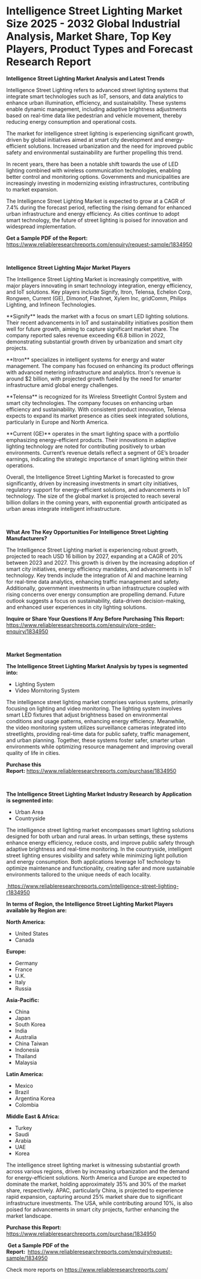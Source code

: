 <p><h1>Intelligence Street Lighting Market Size 2025 - 2032 Global Industrial Analysis, Market Share, Top Key Players, Product Types and Forecast Research Report</h1></p><p><strong>Intelligence Street Lighting Market Analysis and Latest Trends</strong></p>
<p><p>Intelligence Street Lighting refers to advanced street lighting systems that integrate smart technologies such as IoT, sensors, and data analytics to enhance urban illumination, efficiency, and sustainability. These systems enable dynamic management, including adaptive brightness adjustments based on real-time data like pedestrian and vehicle movement, thereby reducing energy consumption and operational costs. </p><p>The market for intelligence street lighting is experiencing significant growth, driven by global initiatives aimed at smart city development and energy-efficient solutions. Increased urbanization and the need for improved public safety and environmental sustainability are further propelling this trend. </p><p>In recent years, there has been a notable shift towards the use of LED lighting combined with wireless communication technologies, enabling better control and monitoring options. Governments and municipalities are increasingly investing in modernizing existing infrastructures, contributing to market expansion. </p><p>The Intelligence Street Lighting Market is expected to grow at a CAGR of 7.4% during the forecast period, reflecting the rising demand for enhanced urban infrastructure and energy efficiency. As cities continue to adopt smart technology, the future of street lighting is poised for innovation and widespread implementation.</p></p>
<p><strong>Get a Sample PDF of the Report:&nbsp;</strong> <a href="https://www.reliableresearchreports.com/enquiry/request-sample/1834950?utm_campaign=3522&utm_medium=2&utm_source=Github&utm_content=ia&utm_term=26032025&utm_id=intelligence-street-lighting">https://www.reliableresearchreports.com/enquiry/request-sample/1834950</a></p>
<p>&nbsp;</p>
<p><strong>Intelligence Street Lighting Major Market Players</strong></p>
<p><p>The Intelligence Street Lighting Market is increasingly competitive, with major players innovating in smart technology integration, energy efficiency, and IoT solutions. Key players include Signify, Itron, Telensa, Echelon Corp, Rongwen, Current (GE), Dimonof, Flashnet, Xylem Inc, gridComm, Philips Lighting, and Infineon Technologies.</p><p>**Signify** leads the market with a focus on smart LED lighting solutions. Their recent advancements in IoT and sustainability initiatives position them well for future growth, aiming to capture significant market share. The company reported sales revenue exceeding €6.8 billion in 2022, demonstrating substantial growth driven by urbanization and smart city projects.</p><p>**Itron** specializes in intelligent systems for energy and water management. The company has focused on enhancing its product offerings with advanced metering infrastructure and analytics. Itron's revenue is around $2 billion, with projected growth fueled by the need for smarter infrastructure amid global energy challenges.</p><p>**Telensa** is recognized for its Wireless Streetlight Control System and smart city technologies. The company focuses on enhancing urban efficiency and sustainability. With consistent product innovation, Telensa expects to expand its market presence as cities seek integrated solutions, particularly in Europe and North America.</p><p>**Current (GE)** operates in the smart lighting space with a portfolio emphasizing energy-efficient products. Their innovations in adaptive lighting technology are noted for contributing positively to urban environments. Current’s revenue details reflect a segment of GE’s broader earnings, indicating the strategic importance of smart lighting within their operations.</p><p>Overall, the Intelligence Street Lighting Market is forecasted to grow significantly, driven by increasing investments in smart city initiatives, regulatory support for energy-efficient solutions, and advancements in IoT technology. The size of the global market is projected to reach several billion dollars in the coming years, with exponential growth anticipated as urban areas integrate intelligent infrastructure.</p></p>
<p>&nbsp;</p>
<p><strong>What Are The Key Opportunities For Intelligence Street Lighting Manufacturers?</strong></p>
<p><p>The Intelligence Street Lighting market is experiencing robust growth, projected to reach USD 16 billion by 2027, expanding at a CAGR of 20% between 2023 and 2027. This growth is driven by the increasing adoption of smart city initiatives, energy efficiency mandates, and advancements in IoT technology. Key trends include the integration of AI and machine learning for real-time data analytics, enhancing traffic management and safety. Additionally, government investments in urban infrastructure coupled with rising concerns over energy consumption are propelling demand. Future outlook suggests a focus on sustainability, data-driven decision-making, and enhanced user experiences in city lighting solutions.</p></p>
<p><strong>Inquire or Share Your Questions If Any Before Purchasing This Report:</strong> <a href="https://www.reliableresearchreports.com/enquiry/pre-order-enquiry/1834950?utm_campaign=3522&utm_medium=2&utm_source=Github&utm_content=ia&utm_term=26032025&utm_id=intelligence-street-lighting">https://www.reliableresearchreports.com/enquiry/pre-order-enquiry/1834950</a></p>
<p>&nbsp;</p>
<p><strong>Market Segmentation</strong></p>
<p><strong>The Intelligence Street Lighting Market Analysis by types is segmented into:</strong></p>
<p><ul><li>Lighting System</li><li>Video Mornitoring System</li></ul></p>
<p><p>The intelligence street lighting market comprises various systems, primarily focusing on lighting and video monitoring. The lighting system involves smart LED fixtures that adjust brightness based on environmental conditions and usage patterns, enhancing energy efficiency. Meanwhile, the video monitoring system utilizes surveillance cameras integrated into streetlights, providing real-time data for public safety, traffic management, and urban planning. Together, these systems foster safer, smarter urban environments while optimizing resource management and improving overall quality of life in cities.</p></p>
<p><strong>Purchase this Report:&nbsp;</strong><a href="https://www.reliableresearchreports.com/purchase/1834950?utm_campaign=3522&utm_medium=2&utm_source=Github&utm_content=ia&utm_term=26032025&utm_id=intelligence-street-lighting">https://www.reliableresearchreports.com/purchase/1834950</a></p>
<p>&nbsp;</p>
<p><strong>The Intelligence Street Lighting Market Industry Research by Application is segmented into:</strong></p>
<p><ul><li>Urban Area</li><li>Countryside</li></ul></p>
<p><p>The intelligence street lighting market encompasses smart lighting solutions designed for both urban and rural areas. In urban settings, these systems enhance energy efficiency, reduce costs, and improve public safety through adaptive brightness and real-time monitoring. In the countryside, intelligent street lighting ensures visibility and safety while minimizing light pollution and energy consumption. Both applications leverage IoT technology to optimize maintenance and functionality, creating safer and more sustainable environments tailored to the unique needs of each locality.</p></p>
<p><a href="https://www.reliableresearchreports.com/intelligence-street-lighting-r1834950?utm_campaign=3522&utm_medium=2&utm_source=Github&utm_content=ia&utm_term=26032025&utm_id=intelligence-street-lighting">&nbsp;https://www.reliableresearchreports.com/intelligence-street-lighting-r1834950</a></p>
<p><strong>In terms of Region, the Intelligence Street Lighting Market Players available by Region are:</strong></p>
<p>
    <p> <strong> North America: </strong>
        <ul>
            <li>United States</li>
            <li>Canada</li>
        </ul>
        </p> 
    <p> <strong> Europe: </strong>
        <ul>
            <li>Germany</li>
            <li>France</li>
            <li>U.K.</li>
            <li>Italy</li>
            <li>Russia</li>
        </ul>
        </p> 
    <p> <strong> Asia-Pacific: </strong>
        <ul>
            <li>China</li>
            <li>Japan</li>
            <li>South Korea</li>
            <li>India</li>
            <li>Australia</li>
            <li>China Taiwan</li>
            <li>Indonesia</li>
            <li>Thailand</li>
            <li>Malaysia</li>
        </ul>
        </p> 
    <p> <strong> Latin America: </strong>
        <ul>
            <li>Mexico</li>
            <li>Brazil</li>
            <li>Argentina Korea</li>
            <li>Colombia</li>
        </ul>
        </p> 
    <p> <strong> Middle East & Africa: </strong>
        <ul>
            <li>Turkey</li>
            <li>Saudi</li>
            <li>Arabia</li>
            <li>UAE</li>
            <li>Korea</li>
        </ul>
    </p>
    </p>
<p><p>The intelligence street lighting market is witnessing substantial growth across various regions, driven by increasing urbanization and the demand for energy-efficient solutions. North America and Europe are expected to dominate the market, holding approximately 35% and 30% of the market share, respectively. APAC, particularly China, is projected to experience rapid expansion, capturing around 25% market share due to significant infrastructure investments. The USA, while contributing around 10%, is also poised for advancements in smart city projects, further enhancing the market landscape.</p></p>
<p><strong>Purchase this Report: </strong><a href="https://www.reliableresearchreports.com/purchase/1834950?utm_campaign=3522&utm_medium=2&utm_source=Github&utm_content=ia&utm_term=26032025&utm_id=intelligence-street-lighting">https://www.reliableresearchreports.com/purchase/1834950</a></p>
<p>&nbsp;<strong>Get a Sample PDF of the Report:&nbsp;&nbsp;</strong><a href="https://www.reliableresearchreports.com/enquiry/request-sample/1834950?utm_campaign=3522&utm_medium=2&utm_source=Github&utm_content=ia&utm_term=26032025&utm_id=intelligence-street-lighting">https://www.reliableresearchreports.com/enquiry/request-sample/1834950</a></p>
<p><strong></strong></p>
<p>Check more reports on <a href="https://www.reliableresearchreports.com/?utm_campaign=3522&utm_medium=2&utm_source=Github&utm_content=ia&utm_term=26032025&utm_id=intelligence-street-lighting">https://www.reliableresearchreports.com/</a></p>